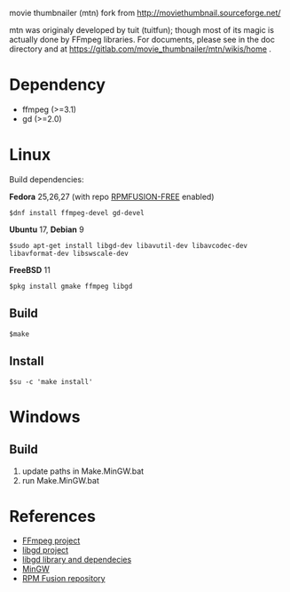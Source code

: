 movie thumbnailer (mtn)
fork from http://moviethumbnail.sourceforge.net/

mtn was originaly developed by tuit (tuitfun); though most of its magic is actually done 
by FFmpeg libraries. For documents, please see in the doc directory and at
https://gitlab.com/movie_thumbnailer/mtn/wikis/home .


Dependency
==========
 - ffmpeg   (>=3.1)
 - gd       (>=2.0)


Linux
=====

Build dependencies:

**Fedora** 25,26,27 (with repo [RPMFUSION-FREE](https://rpmfusion.org/Configuration/) enabled)

    $dnf install ffmpeg-devel gd-devel

**Ubuntu** 17, **Debian** 9

    $sudo apt-get install libgd-dev libavutil-dev libavcodec-dev libavformat-dev libswscale-dev  

**FreeBSD** 11

    $pkg install gmake ffmpeg libgd


Build
-----
    $make

Install
-------
    $su -c 'make install'


Windows
=======

Build
-----
1. update paths in Make.MinGW.bat
2. run Make.MinGW.bat


References
==========
 * [FFmpeg project](http://www.ffmpeg.org)
 * [libgd project](https://libgd.github.io)
 * [libgd library and dependecies](http://gnuwin32.sourceforge.net/packages/gd.htm)
 * [MinGW](http://www.mingw.org/)
 * [RPM Fusion repository](https://rpmfusion.org/)
